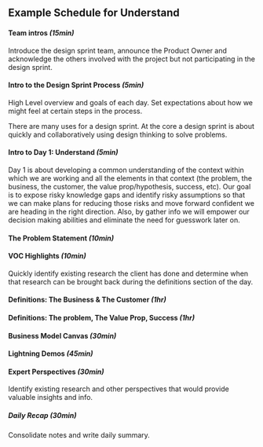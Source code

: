 ## Example Schedule for Understand

#### Team intros *(15min)*

Introduce the design sprint team, announce the Product Owner and acknowledge the
others involved with the project but not participating in the design sprint.

#### Intro to the Design Sprint Process *(5min)*

High Level overview and goals of each day. Set expectations about how we might
feel at certain steps in the process.

There are many uses for a design sprint. At the core a design sprint is about
quickly and collaboratively using design thinking to solve problems.

#### Intro to Day 1: Understand *(5min)*

Day 1 is about developing a common understanding of the context within which we
are working and all the elements in that context (the problem, the business, the
customer, the value prop/hypothesis, success, etc). Our goal is to expose risky
knowledge gaps and identify risky assumptions so that we can make plans for
reducing those risks and move forward confident we are heading in the right
direction. Also, by gather info we will empower our decision making abilities
and eliminate the need for guesswork later on.

#### The Problem Statement *(10min)*

#### VOC Highlights *(10min)*

Quickly identify existing research the client has done and determine when that
research can be brought back during the definitions section of the day.

#### Definitions: The Business & The Customer *(1hr)*

#### Definitions: The problem, The Value Prop, Success *(1hr)*

#### Business Model Canvas *(30min)*

#### Lightning Demos *(45min)*

#### Expert Perspectives *(30min)*

Identify existing research and other perspectives that would provide valuable
insights and info.

##### Daily Recap *(30min)*

Consolidate notes and write daily summary.
